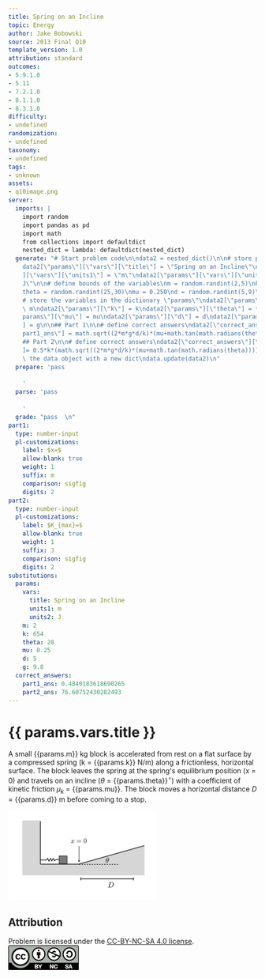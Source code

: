 ```yaml
---
title: Spring on an Incline
topic: Energy
author: Jake Bobowski
source: 2013 Final Q10
template_version: 1.0
attribution: standard
outcomes:
- 5.9.1.0
- 5.11
- 7.2.1.0
- 8.1.1.0
- 8.3.1.0
difficulty:
- undefined
randomization:
- undefined
taxonomy:
- undefined
tags:
- unknown
assets:
- q10image.png
server:
  imports: |
    import random
    import pandas as pd
    import math
    from collections import defaultdict
    nested_dict = lambda: defaultdict(nested_dict)
  generate: "# Start problem code\n\ndata2 = nested_dict()\n\n# store phrases etc\n\
    data2[\"params\"][\"vars\"][\"title\"] = \"Spring on an Incline\"\ndata2[\"params\"\
    ][\"vars\"][\"units1\"] = \"m\"\ndata2[\"params\"][\"vars\"][\"units2\"] = \"\
    J\"\n\n# define bounds of the variables\nm = random.randint(2,5)\nk = random.randint(630,670)\n\
    theta = random.randint(25,30)\nmu = 0.250\nd = random.randint(5,9)\ng = 9.8\n\n\
    # store the variables in the dictionary \"params\"\ndata2[\"params\"][\"m\"] =\
    \ m\ndata2[\"params\"][\"k\"] = k\ndata2[\"params\"][\"theta\"] = theta\ndata2[\"\
    params\"][\"mu\"] = mu\ndata2[\"params\"][\"d\"] = d\ndata2[\"params\"][\"g\"\
    ] = g\n\n## Part 1\n\n# define correct answers\ndata2[\"correct_answers\"][\"\
    part1_ans\"] = math.sqrt((2*m*g*d/k)*(mu+math.tan(math.radians(theta)))) \n\n\
    ## Part 2\n\n# define correct answers\ndata2[\"correct_answers\"][\"part2_ans\"\
    ]= 0.5*k*(math.sqrt((2*m*g*d/k)*(mu+math.tan(math.radians(theta)))))**2\n\n# Update\
    \ the data object with a new dict\ndata.update(data2)\n"
  prepare: 'pass

    '
  parse: 'pass

    '
  grade: "pass  \n"
part1:
  type: number-input
  pl-customizations:
    label: $x=$
    allow-blank: true
    weight: 1
    suffix: m
    comparison: sigfig
    digits: 2
part2:
  type: number-input
  pl-customizations:
    label: $K_{max}=$
    allow-blank: true
    weight: 1
    suffix: J
    comparison: sigfig
    digits: 2
substitutions:
  params:
    vars:
      title: Spring on an Incline
      units1: m
      units2: J
    m: 2
    k: 654
    theta: 28
    mu: 0.25
    d: 5
    g: 9.8
  correct_answers:
    part1_ans: 0.4840183618690265
    part2_ans: 76.60752430282493
---
```

# {{ params.vars.title }}
A small {{params.m}} kg block is accelerated from rest on a flat surface by a compressed spring (k = {{params.k}} N/m) along a frictionless, horizontal surface.
The block leaves the spring at the spring's equilibrium position (x = 0) and travels on an incline ($\theta$ = {{params.theta}}$^{\circ}$) with a coefficient of kinetic friction $\mu_k$ = {{params.mu}}.
The block moves a horizontal distance $D$ = {{params.d}} m before coming to a stop.

<img src="q10image.png" width=300>

## Attribution

Problem is licensed under the [CC-BY-NC-SA 4.0 license](https://creativecommons.org/licenses/by-nc-sa/4.0/).<br> ![The Creative Commons 4.0 license requiring attribution-BY, non-commercial-NC, and share-alike-SA license.](https://raw.githubusercontent.com/firasm/bits/master/by-nc-sa.png)
